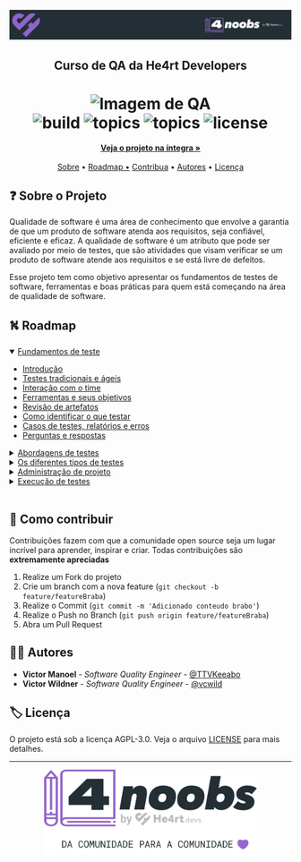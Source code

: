 <!-- Logo 4noobs -->

<p align="center">
  <a href="https://github.com/he4rt/4noobs" target="_blank">
    <img src="docs/.vuepress/public/images/header_4noobs.svg">
  </a>
</p>

<!-- Title -->

<p align="center">
  <h2 align="center">Curso de QA da He4rt Developers</h2>

  <h1 align="center">

  <img src=".github/qa.gif" alt="Imagem de QA" width="150">
  </br>
  <img src="https://img.shields.io/github/workflow/status/vcwild/qa4noobs/deploy?style=flat-square&color=blueviolet" alt="build" />
  <img src="https://img.shields.io/badge/topics-42-blueviolet?style=flat-square" alt="topics" />
  <img src="https://img.shields.io/tokei/lines/github/vcwild/qa4noobs?color=blueviolet&style=flat-square" alt="topics" />
  <img src="https://img.shields.io/github/license/vcwild/qa4noobs?color=blueviolet&style=flat-square" alt="license" />

</h1>

  <p align="center">
    <a href="https://vcwild.github.io/qa4noobs/" > <strong>Veja o projeto na íntegra »</strong></a>
    <br />
    <br />
    <a href="#about">Sobre</a> •
    <a href="#ROADMAP">Roadmap •</a>
    <a href="#contribute">Contribua</a> •
    <a href="#author">Autores</a> •
    <a href="#license">Licença</a>
  </p>
</p>

 <!-- ABOUT THE PROJECT -->

## ❓ Sobre o Projeto <a id="about"></a>

Qualidade de software é uma área de conhecimento que envolve a garantia de que um produto de software atenda aos requisitos, seja confiável, eficiente e eficaz. A qualidade de software é um atributo que pode ser avaliado por meio de testes, que são atividades que visam verificar se um produto de software atende aos requisitos e se está livre de defeitos.

Esse projeto tem como objetivo apresentar os fundamentos de testes de software, ferramentas e boas práticas para quem está começando na área de qualidade de software.

<!-- ROADMAP OF PROJECT -->

## ⛕ Roadmap <a id="ROADMAP"></a>

<details open>
  <summary> <a href="src/00-FOUNDATIONS.md">Fundamentos de teste </a> </summary>

- [Introdução](docs/00-fundacao/00-intro.md)
- [Testes tradicionais e ágeis](docs/00-fundacao/01-tradicionais-vs-ageis.md)
- [Interação com o time](docs/00-fundacao/02-interacao.md)
- [Ferramentas e seus objetivos](docs/00-fundacao/03-ferramentas.md)
- [Revisão de artefatos](docs/00-fundacao/04-artefatos.md)
- [Como identificar o que testar](docs/00-fundacao/05-identificar.md)
- [Casos de testes, relatórios e erros](docs/00-fundacao/06-casos-relator-incidentes.md)
- [Perguntas e respostas](docs/00-fundacao/07-questions.md)

</details>

<details>

  <summary> <a href="src/01-ABORDAGENS.md">Abordagens de testes </a> </summary>

- [Tipos de abordagens](docs/01-abordagens/00-intro.md)
- [Caixa branca](docs/01-abordagens/01-caixa-branca.md)
- [Caixa preta](docs/01-abordagens/02-caixa-preta.md)
- [Caixa cinza](docs/01-abordagens/03-caixa-cinza.md)

</details>

<details>

  <summary> <a href="src/02-TIPOS.md">Os diferentes tipos de testes</a> </summary>

- [Tipos de testes](docs/02-tipos/00-intro.md)
- [Teste de funcionalidade](docs/02-tipos/01-funcionais.md)
- [Teste de aceitação](docs/02-tipos/02-uat.md)
- [Teste exploratório](docs/02-tipos/03-exploratorio.md)
- [Teste de sanidade](docs/02-tipos/04-sanidade.md)
- [Teste de regressão](docs/02-tipos/05-regressao.md)
- [Teste de unidade](docs/02-tipos/06-unidade.md)
- [Teste de fumaça](docs/02-tipos/07-smoke.md)
- [Teste de integração](docs/02-tipos/08-integracao.md)
- [Teste não-funcional](docs/02-tipos/09-nao-funcionais.md)
- [Teste de carga](docs/02-tipos/10-carga.md)
- [Teste de performance](docs/02-tipos/11-performance.md)
- [Teste de stress](docs/02-tipos/12-stress.md)
- [Teste de segurança](docs/02-tipos/13-pentest.md)
- [Teste de acessibilidade](docs/02-tipos/14-acessibilidade.md)
- [Teste de compatibilidade](docs/02-tipos/15-compatibilidade.md)

</details>

<details>

  <summary> <a href="src/03-ADMIN.md">Administração de projeto</a> </summary>

- [Introdução](docs/03-admin/00-intro.md)
- [Planejamento de testes](docs/03-admin/01-plan.md)
- [Priorização de requisitos](docs/03-admin/01-priorizacao.md)
- [O ciclo de vida do software](docs/03-admin/02-sldc.md)
- [Método Ágil](docs/03-admin/03-agile.md)
- [Método Scrum](docs/03-admin/04-scrum.md)
- [Método Kanban](docs/03-admin/05-kanban.md)
- [Método Waterfall](docs/03-admin/06-waterfall.md)
- [Método V-Model](docs/03-admin/07-v-model.md)
- [Elaborando um relatório de testes](docs/03-admin/08-report.md)
- [Verificação e validação de testes](docs/03-admin/09-verificacao.md)

</details>

<details>

  <summary> <a href="src/04-EXECUCAO.md">Execução de testes</a> </summary>

- [Construindo casos de teste](docs/04-execucao/00-intro.md)
- [Teste manual](docs/04-execucao/01-manual.md)
- [Teste automatizado](docs/04-execucao/02-automatizado.md)

</details>
<br>
<!-- CONTRIBUTING -->

## 🤝 Como contribuir <a id="contribute"></a>

Contribuições fazem com que a comunidade open source seja um lugar incrível para aprender, inspirar e criar. Todas contribuições
são **extremamente apreciadas**

1. Realize um Fork do projeto
2. Crie um branch com a nova feature (`git checkout -b feature/featureBraba`)
3. Realize o Commit (`git commit -m 'Adicionado conteudo brabo'`)
4. Realize o Push no Branch (`git push origin feature/featureBraba`)
5. Abra um Pull Request

## 💁‍♂️ Autores <a id="author"></a>

- **Victor Manoel** - _Software Quality Engineer_ - [@TTVKeeabo](https://www.twitch.tv/keeabo)
- **Victor Wildner** - _Software Quality Engineer_ - [@vcwild](https://twitter.com/vcwild)

## 🏷️ Licença <a id="license"></a>

O projeto está sob a licença AGPL-3.0. Veja o arquivo [LICENSE](LICENSE) para mais detalhes.

---

<p align="center">
  <a href="https://github.com/he4rt/4noobs" target="_blank">
    <img src="docs/.vuepress/public/images/footer_4noobs.svg" width="380">
  </a>
</p>
